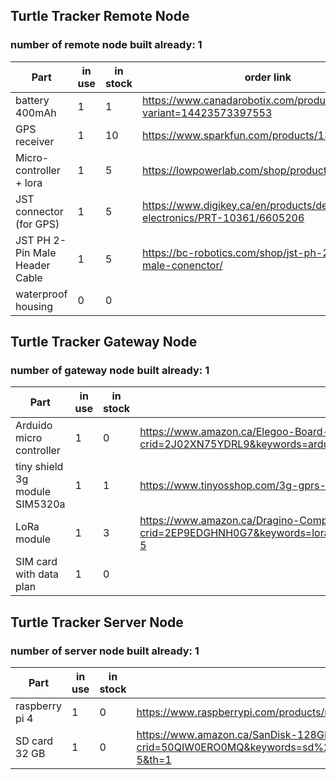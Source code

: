 ## Turtle Tracker Remote Node
### number of remote node built already: 1

| Part | in use | in stock | order link | 
| ---      | ---      | ---      | ---      |
| battery 400mAh   | 1   | 1   | https://www.canadarobotix.com/products/940?variant=14423573397553 |
| GPS receiver  | 1 | 10 | https://www.sparkfun.com/products/13670 |
| Micro-controller + lora   | 1         | 5  | https://lowpowerlab.com/shop/product/145 |
| JST connector (for GPS) | 1 | 5 | https://www.digikey.ca/en/products/detail/sparkfun-electronics/PRT-10361/6605206 |
| JST PH 2-Pin Male Header Cable | 1 | 5 | https://bc-robotics.com/shop/jst-ph-2-pin-cable-male-conenctor/ |
| waterproof housing | 0 | 0 | |


## Turtle Tracker Gateway Node
### number of gateway node built already: 1

| Part | in use | in stock | order link |
| ---      | ---      | ---      | ---      |
| Arduido micro controller | 1 | 0 | https://www.amazon.ca/Elegoo-Board-ATmega328P-ATMEGA16U2-Arduino/dp/B01EWOE0UU/ref=sr_1_15?crid=2J02XN75YDRL9&keywords=arduino&qid=1648497520&sprefix=arduino%2Caps%2C75&sr=8-15|
| tiny shield 3g module SIM5320a | 1 | 1 | https://www.tinyosshop.com/3g-gprs-gsm-shield-for-arduino-sim5320a |
| LoRa module | 1 | 3 | https://www.amazon.ca/Dragino-Compatible-Arduino-Leonardo-Consumption/dp/B07HD1MH3J/ref=sr_1_5?crid=2EP9EDGHNH0G7&keywords=lora+shield&qid=1648497660&sprefix=lora+shield%2Caps%2C64&sr=8-5 |
| SIM card with data plan | 1 | 0 | |

## Turtle Tracker Server Node
### number of server node built already: 1

| Part | in use | in stock | order link |
| ---      | ---      | ---      | ---      |
| raspberry pi 4 | 1 | 0 | https://www.raspberrypi.com/products/raspberry-pi-4-model-b/ |
| SD card 32 GB | 1 | 0 | https://www.amazon.ca/SanDisk-128GB-microSDXC-Memory-Adapter/dp/B08GY9NYRM/ref=sr_1_5?crid=50QIW0ERO0MQ&keywords=sd%2Bcard&qid=1648492307&sprefix=sd%2Bcard%2Caps%2C67&sr=8-5&th=1 |
